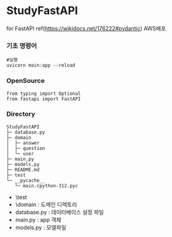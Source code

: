 # StudyFastAPI
for FastAPI
ref(https://wikidocs.net/176222#pydantic)
AWS배포

### 기초 명령어
```
#실행
uvicorn main:app --reload
```

### OpenSource
```
from typing import Optional
from fastapi import FastAPI
``` 

### Directory 
```
StudyFastAPI
├─ database.py
├─ domain
│  ├─ answer
│  ├─ question
│  └─ user
├─ main.py
├─ models.py
├─ README.md
├─ test
└─ __pycache__
   └─ main.cpython-312.pyc
```

* \test
* \domain : 도메인 디렉토리
* database.py : 데이터베이스 설정 파일
* main.py : app 객체 
* models.py : 모델파일
